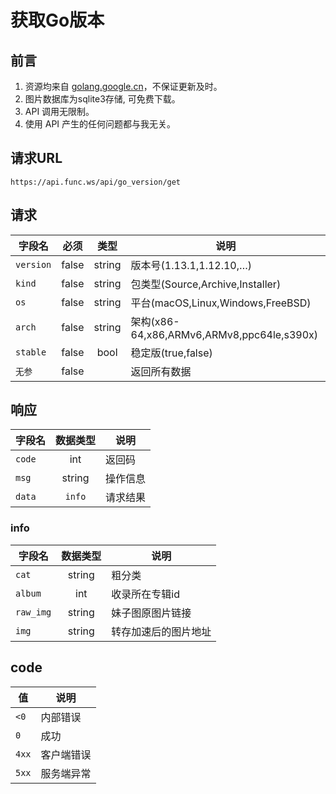 # 获取Go版本

## 前言

1. 资源均来自 [golang.google.cn](https://golang.google.cn/)，不保证更新及时。
5. 图片数据库为sqlite3存储, 可免费下载。
6. API 调用无限制。
7. 使用 API 产生的任何问题都与我无关。

## 请求URL

```
https://api.func.ws/api/go_version/get
```

## 请求

| 字段名     | 必须  |    类型     | 说明                                                                                                                  |
| ---------- | :---: | :-----------: | --------------------------------------------------------------------------------------------------------------------- |
| `version`   | false |       string        | 版本号(1.13.1,1.12.10,…)                                                                                                            |
| `kind`   | false |       string        | 包类型(Source,Archive,Installer)                                                                                                           |
| `os`   | false |       string        | 平台(macOS,Linux,Windows,FreeBSD)                                                                                                    |
| `arch`   | false |       string        | 架构(x86-64,x86,ARMv6,ARMv8,ppc64le,s390x)                                                                                                     |
| `stable`   | false |       bool        | 稳定版(true,false)                                                                                                    |
| `无参`   | false |               | 返回所有数据                                                                                                      |


## 响应

| 字段名          | 数据类型 | 说明                             |
| --------------- | :------: | -------------------------------- |
| `code`          |   int    | 返回码       |
| `msg`           |  string  | 操作信息                   |
| `data`          | `info`  | 请求结果                         |

### info

| 字段名   | 数据类型  | 说明                                                      |
| -------- | :-------: | --------------------------------------------------------- |
| `cat`    |    string    | 粗分类                                                  |
| `album`      |    int    | 收录所在专辑id                                                |
| `raw_img`    |    string    | 妹子图原图片链接                                                  |
| `img`  |  string   | 转存加速后的图片地址                                                  |

## code

| 值    | 说明                            |
| ----- | ------------------------------- |
| `<0`  | 内部错误 |
| `0`   | 成功                            |
| `4xx` | 客户端错误           |
| `5xx` | 服务端异常    |
